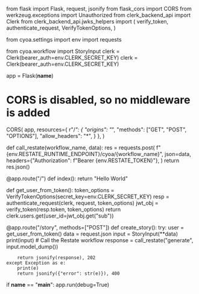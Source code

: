 from flask import Flask, request, jsonify
from flask_cors import CORS
from werkzeug.exceptions import Unauthorized
from clerk_backend_api import Clerk
from clerk_backend_api.jwks_helpers import (
    verify_token,
    authenticate_request,
    VerifyTokenOptions,
)

from cyoa.settings import env
import requests

from cyoa.workflow import StoryInput
clerk = Clerk(bearer_auth=env.CLERK_SECRET_KEY)
clerk = Clerk(bearer_auth=env.CLERK_SECRET_KEY)

app = Flask(__name__)

# CORS is disabled, so no middleware is added
CORS(
    app,
    resources={
        r"/*": {
            "origins": "*",
            "methods": ["GET", "POST", "OPTIONS"],
            "allow_headers": "*",
        }
    },
)


def call_restate(workflow_name, data):
    res = requests.post(
        f"{env.RESTATE_RUNTIME_ENDPOINT}/cyoa/{workflow_name}",
        json=data,
        headers={"Authorization": f"Bearer {env.RESTATE_TOKEN}"},
    )
    return res.json()


@app.route("/")
def index():
    return "Hello World"


def get_user_from_token():
    token_options = VerifyTokenOptions(secret_key=env.CLERK_SECRET_KEY)
    resp = authenticate_request(clerk, request, token_options)
    jwt_obj = verify_token(resp.token, token_options)
    return clerk.users.get(user_id=jwt_obj.get("sub"))


@app.route("/story", methods=["POST"])
def create_story():
    try:
        user = get_user_from_token()
        data = request.json
        input = StoryInput(**data)
        print(input)
        # Call the Restate workflow
        response = call_restate("generate", input.model_dump())

        return jsonify(response), 202
    except Exception as e:
        print(e)
        return jsonify({"error": str(e)}), 400


if __name__ == "__main__":
    app.run(debug=True)
